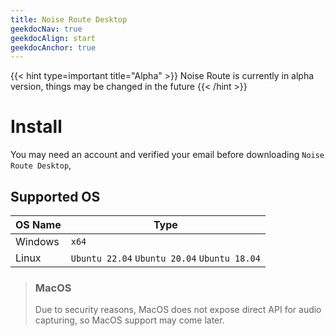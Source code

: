 ```yaml
---
title: Noise Route Desktop
geekdocNav: true
geekdocAlign: start
geekdocAnchor: true
---
```


{{< hint type=important title="Alpha" >}}
Noise Route is currently in alpha version, things may be changed in the future
{{< /hint >}}


# Install
You may need an account and verified your email before downloading `Noise Route Desktop`, 

## Supported OS

| OS Name | Type                                          |
| ------- | --------------------------------------------- |
| Windows | `x64`                                         |
| Linux   | `Ubuntu 22.04` `Ubuntu 20.04`  `Ubuntu 18.04` |

> ### MacOS
> Due to security reasons, MacOS does not expose direct API for audio capturing, so MacOS support may come later.

